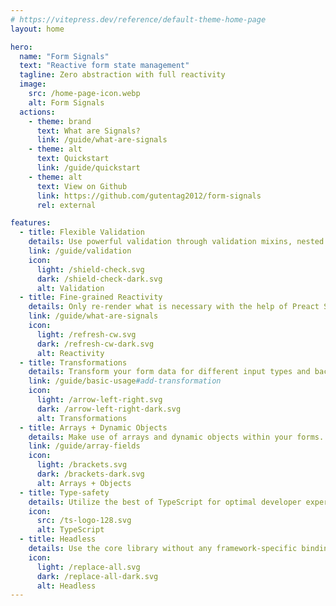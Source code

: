 ```yaml
---
# https://vitepress.dev/reference/default-theme-home-page
layout: home

hero:
  name: "Form Signals"
  text: "Reactive form state management"
  tagline: Zero abstraction with full reactivity
  image:
    src: /home-page-icon.webp
    alt: Form Signals
  actions:
    - theme: brand
      text: What are Signals?
      link: /guide/what-are-signals
    - theme: alt
      text: Quickstart
      link: /guide/quickstart
    - theme: alt
      text: View on Github
      link: https://github.com/gutentag2012/form-signals
      rel: external

features:
  - title: Flexible Validation
    details: Use powerful validation through validation mixins, nested validation and schema adapters.
    link: /guide/validation
    icon:
      light: /shield-check.svg
      dark: /shield-check-dark.svg
      alt: Validation
  - title: Fine-grained Reactivity
    details: Only re-render what is necessary with the help of Preact Signals.
    link: /guide/what-are-signals
    icon:
      light: /refresh-cw.svg
      dark: /refresh-cw-dark.svg
      alt: Reactivity
  - title: Transformations
    details: Transform your form data for different input types and back again.
    link: /guide/basic-usage#add-transformation
    icon:
      light: /arrow-left-right.svg
      dark: /arrow-left-right-dark.svg
      alt: Transformations
  - title: Arrays + Dynamic Objects
    details: Make use of arrays and dynamic objects within your forms.
    link: /guide/array-fields
    icon:
      light: /brackets.svg
      dark: /brackets-dark.svg
      alt: Arrays + Objects
  - title: Type-safety
    details: Utilize the best of TypeScript for optimal developer experience.
    icon:
      src: /ts-logo-128.svg
      alt: TypeScript
  - title: Headless
    details: Use the core library without any framework-specific bindings.
    icon:
      light: /replace-all.svg
      dark: /replace-all-dark.svg
      alt: Headless
---
```


